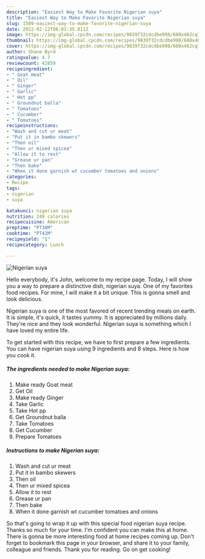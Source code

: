 ```yaml
---
description: "Easiest Way to Make Favorite Nigerian suya"
title: "Easiest Way to Make Favorite Nigerian suya"
slug: 1509-easiest-way-to-make-favorite-nigerian-suya
date: 2022-02-12T06:03:35.011Z
image: https://img-global.cpcdn.com/recipes/9839f32cdcdbe998/680x482cq70/nigerian-suya-recipe-main-photo.jpg
thumbnail: https://img-global.cpcdn.com/recipes/9839f32cdcdbe998/680x482cq70/nigerian-suya-recipe-main-photo.jpg
cover: https://img-global.cpcdn.com/recipes/9839f32cdcdbe998/680x482cq70/nigerian-suya-recipe-main-photo.jpg
author: Shane Byrd
ratingvalue: 4.7
reviewcount: 42859
recipeingredient:
- " Goat meat"
- " Oil"
- " Ginger"
- " Garlic"
- " Hot pp"
- " Groundnut balla"
- " Tomatoes"
- " Cucumber"
- " Tomatoes"
recipeinstructions:
- "Wash and cut ur meat"
- "Put it in bambo skewers"
- "Then oil"
- "Then ur mixed spicea"
- "Allow it to rest"
- "Grease ur pan"
- "Then bake"
- "When it done garnish wt cucumber tomatoes and onions"
categories:
- Recipe
tags:
- nigerian
- suya

katakunci: nigerian suya 
nutrition: 249 calories
recipecuisine: American
preptime: "PT38M"
cooktime: "PT42M"
recipeyield: "1"
recipecategory: Lunch

---
```



![Nigerian suya](https://img-global.cpcdn.com/recipes/9839f32cdcdbe998/680x482cq70/nigerian-suya-recipe-main-photo.jpg)

Hello everybody, it's John, welcome to my recipe page. Today, I will show you a way to prepare a distinctive dish, nigerian suya. One of my favorites food recipes. For mine, I will make it a bit unique. This is gonna smell and look delicious.



Nigerian suya is one of the most favored of recent trending meals on earth. It is simple, it's quick, it tastes yummy. It is appreciated by millions daily. They're nice and they look wonderful. Nigerian suya is something which I have loved my entire life.


To get started with this recipe, we have to first prepare a few ingredients. You can have nigerian suya using 9 ingredients and 8 steps. Here is how you cook it.

<!--inarticleads1-->

##### The ingredients needed to make Nigerian suya:

1. Make ready  Goat meat
1. Get  Oil
1. Make ready  Ginger
1. Take  Garlic
1. Take  Hot pp
1. Get  Groundnut balla
1. Take  Tomatoes
1. Get  Cucumber
1. Prepare  Tomatoes




<!--inarticleads2-->

##### Instructions to make Nigerian suya:

1. Wash and cut ur meat
1. Put it in bambo skewers
1. Then oil
1. Then ur mixed spicea
1. Allow it to rest
1. Grease ur pan
1. Then bake
1. When it done garnish wt cucumber tomatoes and onions




So that's going to wrap it up with this special food nigerian suya recipe. Thanks so much for your time. I'm confident you can make this at home. There is gonna be more interesting food at home recipes coming up. Don't forget to bookmark this page in your browser, and share it to your family, colleague and friends. Thank you for reading. Go on get cooking!
